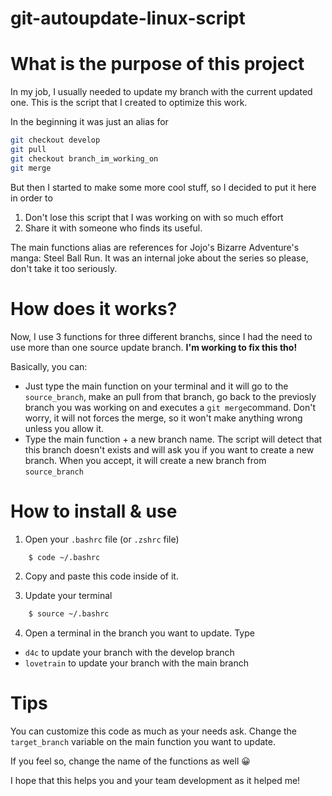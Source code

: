 # git-autoupdate-linux-script
# What is the purpose of this project
In my job, I usually needed to update my branch with the current updated one. This is the script that I created to optimize this work.

In the beginning it was just an alias for
```bash
git checkout develop
git pull
git checkout branch_im_working_on
git merge
```

But then I started to make some more cool stuff, so I decided to put it here in order to
1. Don't lose this script that I was working on with so much effort
2. Share it with someone who finds its useful.

The main functions alias are references for Jojo's Bizarre Adventure's manga: Steel Ball Run. It was an internal joke about the series so please, don't take it too seriously. 

# How does it works?
Now, I use 3 functions for three different branchs, since I had the need to use more than one source update branch. **I'm working to fix this tho!**

Basically, you can:
- Just type the main function on your terminal and it will go to the `source_branch`, make an pull from that branch, go back to the previosly branch you was working on and executes a `git merge`command. Don't worry, it will not forces the merge, so it won't make anything wrong unless you allow it.
- Type the main function + a new branch name. The script will detect that this branch doesn't exists and will ask you if you want to create a new branch. When you accept, it will create a new branch from `source_branch`


# How to install & use
1. Open your `.bashrc` file (or `.zshrc` file)
```bash
    $ code ~/.bashrc
```

2. Copy and paste this code inside of it.

3. Update your terminal
```bash
    $ source ~/.bashrc
```

4. Open a terminal in the branch you want to update. Type
- `d4c` to update your branch with the develop branch
- `lovetrain` to update your branch with the main branch

# Tips
You can customize this code as much as your needs ask. Change the `target_branch` variable on the main function you want to update. 

If you feel so, change the name of the functions as well 😀

I hope that this helps you and your team development as it helped me!
